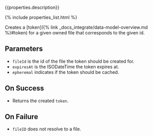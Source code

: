 {{properties.description}}

{% include properties_list.html %}

Creates a [token]({% link _docs_integrate/data-model-overview.md %}#token) for a given owned file that
corresponds to the given id.

## Parameters

- `fileId` is the id of the file the token should be created for.
- `expiresAt` is the ISODateTime the token expires at.
- `epheremal` indicates if the token should be cached.

## On Success

- Returns the created `token`.

## On Failure

- `fileID` does not resolve to a file.
